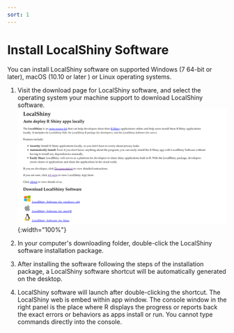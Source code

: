 ```yaml
---
sort: 1
---
```


# Install LocalShiny Software

You can install LocalShiny software on supported Windows (7 64-bit or later), macOS (10.10 or later ) or Linux operating systems.

1. Visit the download page for LocalShiny software, and select the operating system your machine support to download LocalShiny software.
![01](./images/01.png){:width="100%"}

2. In your computer's downloading folder, double-click the LocalShiny software installation package.
   
3. After installing the software following the steps of the installation package, a LocalShiny software shortcut will be automatically generated on the desktop.
   
4. LocalShiny software will launch after double-clicking the shortcut. The LocalShiny web is embed within app window. The console window in the right panel is the place where R displays the progress or reports back the exact errors or behaviors as apps install or run. You cannot type commands directly into the console.
